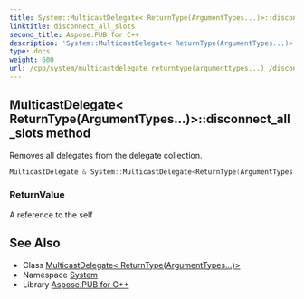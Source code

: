 ```yaml
---
title: System::MulticastDelegate< ReturnType(ArgumentTypes...)>::disconnect_all_slots method
linktitle: disconnect_all_slots
second_title: Aspose.PUB for C++
description: 'System::MulticastDelegate< ReturnType(ArgumentTypes...)>::disconnect_all_slots method. Removes all delegates from the delegate collection in C++.'
type: docs
weight: 600
url: /cpp/system/multicastdelegate_returntype(argumenttypes...)_/disconnect_all_slots/
---
```

## MulticastDelegate< ReturnType(ArgumentTypes...)>::disconnect_all_slots method


Removes all delegates from the delegate collection.

```cpp
MulticastDelegate & System::MulticastDelegate<ReturnType(ArgumentTypes...)>::disconnect_all_slots()
```


### ReturnValue

A reference to the self

## See Also

* Class [MulticastDelegate< ReturnType(ArgumentTypes...)>](../)
* Namespace [System](../../)
* Library [Aspose.PUB for C++](../../../)
